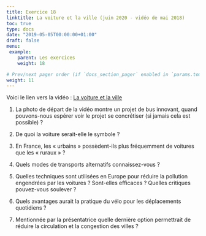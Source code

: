 ```yaml
---
title: Exercice 18
linktitle: La voiture et la ville (juin 2020 - vidéo de mai 2018)
toc: true
type: docs
date: "2019-05-05T00:00:00+01:00"
draft: false
menu:
 example:
    parent: Les exercices
    weight: 18

# Prev/next pager order (if `docs_section_pager` enabled in `params.toml`)
weight: 11
---
```


Voici le lien vers la vidéo : [La voiture et la ville](https://www.youtube.com/watch?v=fPd_lXAM3pY)

1) La photo de départ de la vidéo montre un projet de bus innovant, quand pouvons-nous espérer voir le projet se concrétiser (si jamais cela est possible) ?

2) De quoi la voiture serait-elle le symbole ?

3) En France, les « urbains » possèdent-ils plus fréquemment de voitures que les « ruraux » ?

4) Quels modes de transports alternatifs connaissez-vous ?

5) Quelles techniques sont utilisées en Europe pour réduire la pollution engendrées par les voitures ? Sont-elles efficaces ? Quelles critiques pouvez-vous soulever ?

7) Quels avantages aurait la pratique du vélo pour les déplacements quotidiens ?

8) Mentionnée par la présentatrice quelle dernière option permettrait de réduire la circulation et la congestion des villes ?
